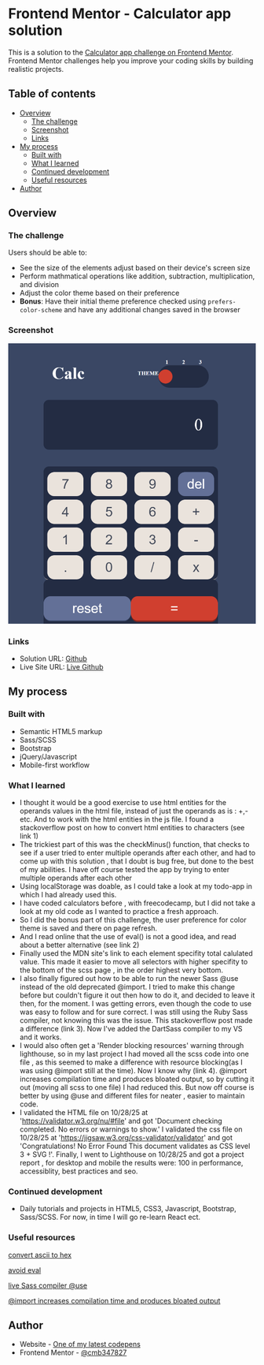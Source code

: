 # Frontend Mentor - Calculator app solution

This is a solution to the [Calculator app challenge on Frontend Mentor](https://www.frontendmentor.io/challenges/calculator-app-9lteq5N29). Frontend Mentor challenges help you improve your coding skills by building realistic projects. 

## Table of contents

- [Overview](#overview)
  - [The challenge](#the-challenge)
  - [Screenshot](#screenshot)
  - [Links](#links)
- [My process](#my-process)
  - [Built with](#built-with)
  - [What I learned](#what-i-learned)
  - [Continued development](#continued-development)
  - [Useful resources](#useful-resources)
- [Author](#author)


## Overview

### The challenge

Users should be able to:

- See the size of the elements adjust based on their device's screen size
- Perform mathmatical operations like addition, subtraction, multiplication, and division
- Adjust the color theme based on their preference
- **Bonus**: Have their initial theme preference checked using `prefers-color-scheme` and have any additional changes saved in the browser

### Screenshot

![screenshot](./images/screenshot.PNG "screenshot")

### Links

- Solution URL: [Github]()
- Live Site URL: [Live Github]()

## My process

### Built with

- Semantic HTML5 markup
- Sass/SCSS
- Bootstrap
- jQuery/Javascript
- Mobile-first workflow


### What I learned
  - I thought it would be a good exercise to use html entities for the operands values in the html file, instead of just the operands as is : +,- etc. And to work with the html entities in the js file. 
  I found a stackoverflow post on how to convert html entities to characters (see link 1) 
  - The trickiest part of this was the checkMinus() function, that checks to see if a user tried to enter multiple operands after each other, and had to come up with this solution , that I doubt is bug free, but done to the best of my abilities.
   I have off course tested the app by trying to enter multiple operands after each other
  - Using localStorage was doable, as I could take a look at my todo-app in which I had already used this.
  - I have coded calculators before , with freecodecamp, but I did not take a look at my old code as I wanted to practice a fresh approach.
  - So I did the bonus part of this challenge, the user preference for color theme is saved and there on page refresh.
  - And I read online that the use of eval() is not a good idea, and read about a better alternative (see link 2)
  - Finally used the MDN site's link to each element specifity total calulated value. This made it easier to move all selectors with higher specifity to the bottom of the scss page , in the order highest very bottom.
  - I also finally figured out how to be able to run the newer Sass @use instead of the old deprecated @import. I tried to make this change before but couldn't figure it out then how to do it, and decided to leave it then, for the moment.
  I was getting errors, even though the code to use was easy to follow and for sure correct. I was still using the Ruby Sass compiler, not knowing this was the issue. This stackoverflow post made a difference (link 3). Now I've added the DartSass compiler to my VS and it works.
  - I would also often get a 'Render blocking resources' warning through lighthouse, so in my last project I had moved all the scss code into one file , as this seemed to make a difference with resource blocking(as I was using @import still at the time). Now I know why (link 4). @import increases compilation time and produces bloated output, so by cutting it out (moving all scss to one file) I had reduced this. But now off course is better by using @use and different files for neater , easier to maintain code.
  - I validated the HTML file on 10/28/25 at 'https://validator.w3.org/nu/#file' and got 'Document checking completed. No errors or warnings to show.'
    I validated the css file on 10/28/25 at 'https://jigsaw.w3.org/css-validator/validator' and got 'Congratulations! No Error Found This document validates as CSS level 3 + SVG !'.
    Finally, I went to Lighthouse on 10/28/25 and got a project report , for desktop and mobile the results were:
    100 in performance, accessiblity, best practices and seo.

### Continued development

- Daily tutorials and projects in HTML5, CSS3, Javascript, Bootstrap, Sass/SCSS. For now, in time I will go re-learn React ect.

### Useful resources

[convert ascii to hex](https://stackoverflow.com/questions/20580045/javascript-character-ascii-to-hex)

[avoid eval](https://dev.to/spukas/everything-wrong-with-javascript-eval-35on)

[live Sass compiler @use](https://stackoverflow.com/questions/66193156/live-sass-compiler-use-causes-compilation-error/66207572#66207572)

[@import increases compilation time and produces bloated output](https://carterbancroft.com/sass-and-webpack/)


## Author

- Website - [One of my latest codepens](https://codepen.io/cynthiab72/pen/oNybYON)
- Frontend Mentor - [@cmb347827](https://www.frontendmentor.io/profile/cmb347827)

